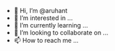 - 👋 Hi, I’m @aruhant
- 👀 I’m interested in ...
- 🌱 I’m currently learning ...
- 💞️ I’m looking to collaborate on ...
- 📫 How to reach me ...

<!---
aruhant/aruhant is a ✨ special ✨ repository because its `README.md` (this file) appears on your GitHub profile.
You can click the Preview link to take a look at your changes.
--->
